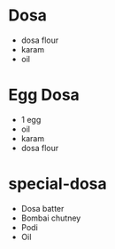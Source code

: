 # Dosa

* dosa flour
* karam
* oil

# Egg Dosa

* 1 egg
* oil
* karam
* dosa flour

# special-dosa

* Dosa batter
* Bombai chutney
* Podi
* Oil


